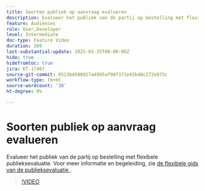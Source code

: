 ```yaml
---
title: Soorten publiek op aanvraag evalueren
description: Evalueer het publiek van de partij op bestelling met flexibele publieksevaluatie.
feature: Audiences
role: User,Developer
level: Intermediate
doc-type: Feature Video
duration: 269
last-substantial-update: 2025-03-25T00:00:00Z
hide: true
hidefromtoc: true
jira: KT-17467
source-git-commit: 0523b4508927a4995af907371e43b48c272e973c
workflow-type: tm+mt
source-wordcount: '38'
ht-degree: 0%

---
```



# Soorten publiek op aanvraag evalueren

Evalueer het publiek van de partij op bestelling met flexibele publieksevaluatie. Voor meer informatie en begeleiding, zie [ de flexibele gids van de publieksevaluatie ](https://experienceleague.adobe.com/en/docs/experience-platform/segmentation/methods/flexible-audience-evaluation).

>[!VIDEO](https://video.tv.adobe.com/v/3453640/?learn=on&enablevpops)

